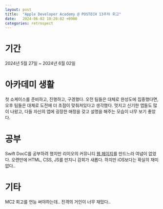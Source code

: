 ```yaml
---
layout: post
title:  "Apple Developer Academy @ POSTECH 13주차 회고"
date:   2024-06-02 10:20:02 +0900
categories: retrospect
---
```


# 기간
2024년 5월 27일 ~ 2024년 6월 02일

# 아카데미 생활
첫 쇼케이스를 준비하고, 진행하고, 구경했다. 오전 팀들은 대체로 완성도에 집중했다면, 오후 팀들은 대체로 도전에 더 초점이 맞춰져있다고 생각했다. 멋지고 신기한 앱들도 많이 나왔고, 다들 자신의 앱에 굉장한 애정을 갖고 설명을 해주는 모습이 너무 보기 좋았다.

# 공부
Swift DocC를 공부하려 했지만 리이오의 커뮤니티 [웹 페이지](https://www.swiftea.xyz)를 만드느라 여념이 없었다. 오랜만에 HTML, CSS, JS를 만지니 감회가 새롭다. 하지만 iOS보다는 확실히 재미 없다..

# 기타
MC2 회고를 언능 써야하는데.. 진격의 거인이 너무 재밌다..